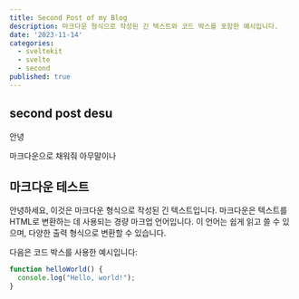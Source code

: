 ```yaml
---
title: Second Post of my Blog
description: 마크다운 형식으로 작성된 긴 텍스트와 코드 박스를 포함한 예시입니다.
date: '2023-11-14'
categories:
  - sveltekit
  - svelte
  - second
published: true
---
```


## second post desu

안녕

마크다운으로 채워줘 아무말이나

## 마크다운 테스트

안녕하세요, 이것은 마크다운 형식으로 작성된 긴 텍스트입니다. 마크다운은 텍스트를 HTML로 변환하는 데 사용되는 경량 마크업 언어입니다. 이 언어는 쉽게 읽고 쓸 수 있으며, 다양한 출력 형식으로 변환할 수 있습니다.

다음은 코드 박스를 사용한 예시입니다:

```javascript
function helloWorld() {
  console.log("Hello, world!");
}